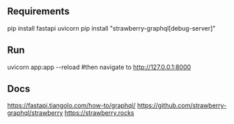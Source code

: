 ## Requirements
pip install fastapi uvicorn
pip install "strawberry-graphql[debug-server]"

## Run 
uvicorn app:app --reload #then navigate to [http://127.0.0.1:8000 ](http://127.0.0.1:8000/graphql)

## Docs
https://fastapi.tiangolo.com/how-to/graphql/
https://github.com/strawberry-graphql/strawberry
https://strawberry.rocks
